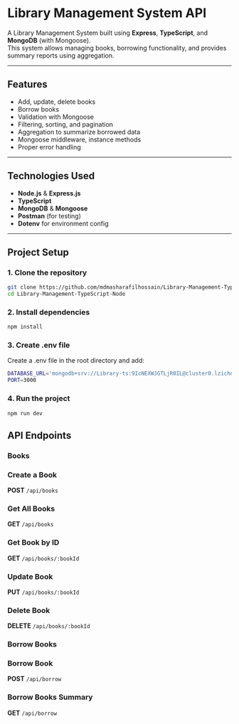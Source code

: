 # Library Management System API

A Library Management System built using **Express**, **TypeScript**, and **MongoDB** (with Mongoose).  
This system allows managing books, borrowing functionality, and provides summary reports using aggregation.

---

## Features

- Add, update, delete books
- Borrow books 
- Validation with Mongoose
- Filtering, sorting, and pagination
- Aggregation to summarize borrowed data
- Mongoose middleware, instance methods
- Proper error handling

---

## Technologies Used

- **Node.js** & **Express.js**
- **TypeScript**
- **MongoDB** & **Mongoose**
- **Postman** (for testing)
- **Dotenv** for environment config

---

## Project Setup

### 1. Clone the repository

```bash
git clone https://github.com/mdmasharafilhossain/Library-Management-TypeScript-Node.js.git 
cd Library-Management-TypeScript-Node
```

### 2. Install dependencies


```bash
npm install
```

### 3. Create .env file
Create a .env file in the root directory and add:

```bash
DATABASE_URL='mongodb+srv://Library-ts:9IcNEXWJGTLjR0IL@cluster0.lzichn4.mongodb.net/Library-Ts?retryWrites=true&w=majority&appName=Cluster0'
PORT=3000
```

### 4. Run the project


```bash
npm run dev
```

## API Endpoints

### Books



### Create a Book 

**POST** `/api/books`
### Get All Books 

**GET** `/api/books`
### Get Book by ID

**GET** `/api/books/:bookId`
### Update Book

**PUT** `/api/books/:bookId`
### Delete Book

**DELETE** `/api/books/:bookId`


### Borrow Books

### Borrow Book

**POST** `/api/borrow`
### Borrow Books Summary

**GET** `/api/borrow`




